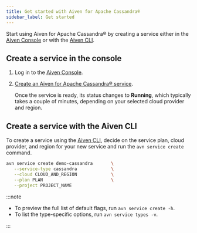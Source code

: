 ```yaml
---
title: Get started with Aiven for Apache Cassandra®
sidebar_label: Get started
---
```


Start using Aiven for Apache Cassandra® by creating a service either in the [Aiven Console](https://console.aiven.io/) or with the [Aiven CLI](/docs/tools/cli).

## Create a service in the console

1.  Log in to the [Aiven Console](https://console.aiven.io/).

1.  [Create an Aiven for Apache Cassandra® service](/docs/platform/howto/create_new_service).

    Once the service is ready, its status changes to **Running**, which typically takes a
    couple of minutes, depending on your selected cloud provider and region.

## Create a service with the Aiven CLI

To create a service using the
[Aiven CLI](https://github.com/aiven/aiven-client), decide on the service plan, cloud
provider, and region for your new service and run the `avn service create` command.

```bash
avn service create demo-cassandra       \
   --service-type cassandra             \
   --cloud CLOUD_AND_REGION             \
   --plan PLAN                          \
   --project PROJECT_NAME
```

:::note

- To preview the full list of default flags, run `avn service create -h`.
- To list the type-specific options, run `avn service types -v`.

:::
